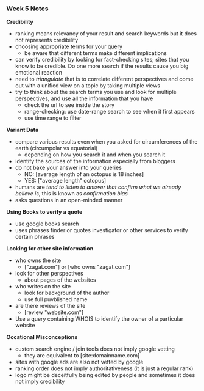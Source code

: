### Week 5 Notes

**Credibility**
- ranking means relevancy of your result and search keywords but it does not represents credibility
- choosing appropriate terms for your query
    - be aware that different terms make different implications
- can verify credibility by looking for fact-checking sites; sites that you know to be credible. Do one more search if the results cause you big emotional reaction
- need to *triangulate* that is to correlate different perspectives and come out with a unified view on a topic by taking multiple views
- try to think about the search terms you use and look for multiple perspectives, and use all the information that you have
    - check the url to see inside the story
    - range-checking: use date-range search to see when it first appears
    - use time range to filter

**Variant Data**
- compare various results even when you asked for circumferences of the earth (circumpolar vs equatorial)
    - depending on how you search it and when you search it
- identify the sources of the information especially from bloggers
- do not bake your answer into your queries
    - NO: [average length of an octopus is 18 inches]
    - YES: ["average length" octopus]
- humans are *tend to listen to answer that confirm what we already believe is*, this is known as *confirmation bias*
- asks questions in an open-minded manner

**Using Books to verify a quote**
- use google books search
- uses phrases finder or quotes investigator or other services to verify certain phrases

**Looking for other site information**
- who owns the site
    - ["zagat.com"] or [who owns "zagat.com"]
- look for other perspectives
    - about pages of the websites
- who writes on the site
    - look for background of the author
    - use full puvblished name
- are there reviews of the site
    - [review "website.com"]
- Use a query containing WHOIS to identify the owner of a particular website

**Occational Misconceptions**
- custom search engine / join tools does not imply google vetting
    - they are equivalent to [site:domainname.com]
- sites with google ads are also not vetted by google
- ranking order does not imply authoritativeness (it is just a regular rank)
- logo might be deceitfully being edited by people and sometimes it does not imply credibility
